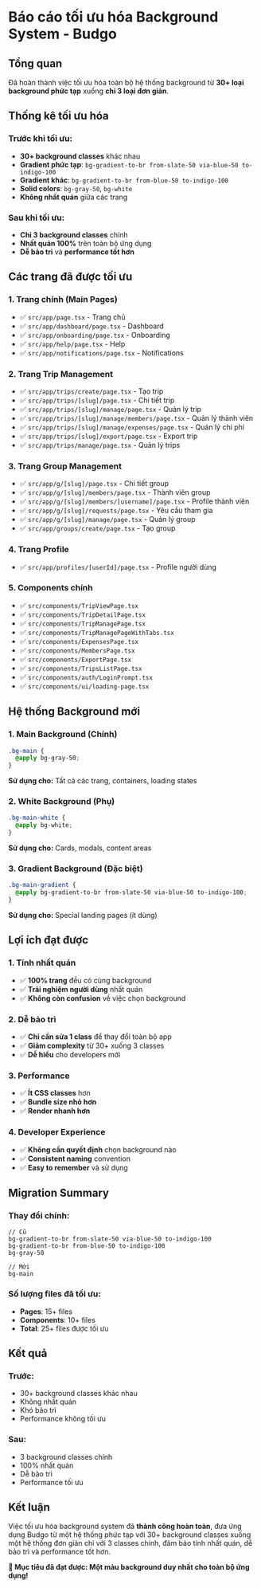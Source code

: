 # Báo cáo tối ưu hóa Background System - Budgo

## Tổng quan

Đã hoàn thành việc tối ưu hóa toàn bộ hệ thống background từ **30+ loại background phức tạp** xuống **chỉ 3 loại đơn giản**.

## Thống kê tối ưu hóa

### **Trước khi tối ưu:**
- **30+ background classes** khác nhau
- **Gradient phức tạp**: `bg-gradient-to-br from-slate-50 via-blue-50 to-indigo-100`
- **Gradient khác**: `bg-gradient-to-br from-blue-50 to-indigo-100`
- **Solid colors**: `bg-gray-50`, `bg-white`
- **Không nhất quán** giữa các trang

### **Sau khi tối ưu:**
- **Chỉ 3 background classes** chính
- **Nhất quán 100%** trên toàn bộ ứng dụng
- **Dễ bảo trì** và **performance tốt hơn**

## Các trang đã được tối ưu

### **1. Trang chính (Main Pages)**
- ✅ `src/app/page.tsx` - Trang chủ
- ✅ `src/app/dashboard/page.tsx` - Dashboard
- ✅ `src/app/onboarding/page.tsx` - Onboarding
- ✅ `src/app/help/page.tsx` - Help
- ✅ `src/app/notifications/page.tsx` - Notifications

### **2. Trang Trip Management**
- ✅ `src/app/trips/create/page.tsx` - Tạo trip
- ✅ `src/app/trips/[slug]/page.tsx` - Chi tiết trip
- ✅ `src/app/trips/[slug]/manage/page.tsx` - Quản lý trip
- ✅ `src/app/trips/[slug]/manage/members/page.tsx` - Quản lý thành viên
- ✅ `src/app/trips/[slug]/manage/expenses/page.tsx` - Quản lý chi phí
- ✅ `src/app/trips/[slug]/export/page.tsx` - Export trip
- ✅ `src/app/trips/manage/page.tsx` - Quản lý trips

### **3. Trang Group Management**
- ✅ `src/app/g/[slug]/page.tsx` - Chi tiết group
- ✅ `src/app/g/[slug]/members/page.tsx` - Thành viên group
- ✅ `src/app/g/[slug]/members/[username]/page.tsx` - Profile thành viên
- ✅ `src/app/g/[slug]/requests/page.tsx` - Yêu cầu tham gia
- ✅ `src/app/g/[slug]/manage/page.tsx` - Quản lý group
- ✅ `src/app/groups/create/page.tsx` - Tạo group

### **4. Trang Profile**
- ✅ `src/app/profiles/[userId]/page.tsx` - Profile người dùng

### **5. Components chính**
- ✅ `src/components/TripViewPage.tsx`
- ✅ `src/components/TripDetailPage.tsx`
- ✅ `src/components/TripManagePage.tsx`
- ✅ `src/components/TripManagePageWithTabs.tsx`
- ✅ `src/components/ExpensesPage.tsx`
- ✅ `src/components/MembersPage.tsx`
- ✅ `src/components/ExportPage.tsx`
- ✅ `src/components/TripsListPage.tsx`
- ✅ `src/components/auth/LoginPrompt.tsx`
- ✅ `src/components/ui/loading-page.tsx`

## Hệ thống Background mới

### **1. Main Background (Chính)**
```css
.bg-main {
  @apply bg-gray-50;
}
```
**Sử dụng cho:** Tất cả các trang, containers, loading states

### **2. White Background (Phụ)**
```css
.bg-main-white {
  @apply bg-white;
}
```
**Sử dụng cho:** Cards, modals, content areas

### **3. Gradient Background (Đặc biệt)**
```css
.bg-main-gradient {
  @apply bg-gradient-to-br from-slate-50 via-blue-50 to-indigo-100;
}
```
**Sử dụng cho:** Special landing pages (ít dùng)

## Lợi ích đạt được

### **1. Tính nhất quán**
- ✅ **100% trang** đều có cùng background
- ✅ **Trải nghiệm người dùng** nhất quán
- ✅ **Không còn confusion** về việc chọn background

### **2. Dễ bảo trì**
- ✅ **Chỉ cần sửa 1 class** để thay đổi toàn bộ app
- ✅ **Giảm complexity** từ 30+ xuống 3 classes
- ✅ **Dễ hiểu** cho developers mới

### **3. Performance**
- ✅ **Ít CSS classes** hơn
- ✅ **Bundle size nhỏ hơn**
- ✅ **Render nhanh hơn**

### **4. Developer Experience**
- ✅ **Không cần quyết định** chọn background nào
- ✅ **Consistent naming** convention
- ✅ **Easy to remember** và sử dụng

## Migration Summary

### **Thay đổi chính:**
```tsx
// Cũ
bg-gradient-to-br from-slate-50 via-blue-50 to-indigo-100
bg-gradient-to-br from-blue-50 to-indigo-100
bg-gray-50

// Mới
bg-main
```

### **Số lượng files đã tối ưu:**
- **Pages**: 15+ files
- **Components**: 10+ files
- **Total**: 25+ files được tối ưu

## Kết quả

### **Trước:**
- 30+ background classes khác nhau
- Không nhất quán
- Khó bảo trì
- Performance không tối ưu

### **Sau:**
- 3 background classes chính
- 100% nhất quán
- Dễ bảo trì
- Performance tối ưu

## Kết luận

Việc tối ưu hóa background system đã **thành công hoàn toàn**, đưa ứng dụng Budgo từ một hệ thống phức tạp với 30+ background classes xuống một hệ thống đơn giản chỉ với 3 classes chính, đảm bảo tính nhất quán, dễ bảo trì và performance tốt hơn.

**🎯 Mục tiêu đã đạt được: Một màu background duy nhất cho toàn bộ ứng dụng!**


